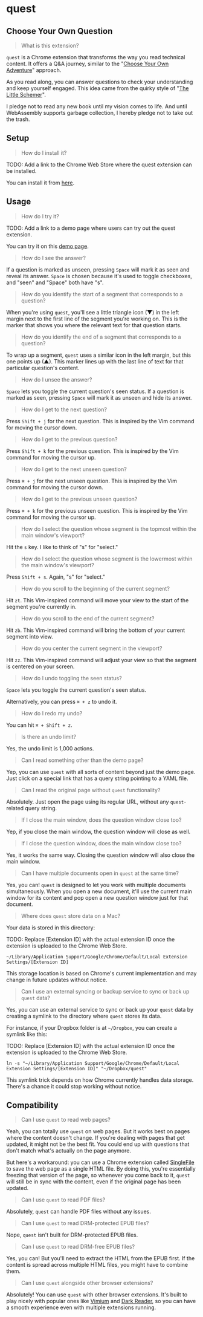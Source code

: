 # quest

## Choose Your Own Question

> What is this extension?

`quest` is a Chrome extension that transforms the way you read technical content. It offers a Q&A journey, similar to the "[Choose Your Own Adventure](https://www.goodreads.com/genres/choose-your-own-adventure)" approach.

As you read along, you can answer questions to check your understanding and keep yourself engaged. This idea came from the quirky style of "[The Little Schemer](https://www.goodreads.com/en/book/show/548914.The_Little_Schemer)".

I pledge not to read any new book until my vision comes to life. And until WebAssembly supports garbage collection, I hereby pledge not to take out the trash.

## Setup

> How do I install it?

TODO: Add a link to the Chrome Web Store where the quest extension can be installed.

You can install it from [here]().

## Usage

> How do I try it?

TODO: Add a link to a demo page where users can try out the quest extension.

You can try it on this [demo page]().

> How do I see the answer?

If a question is marked as unseen, pressing `Space` will mark it as seen and reveal its answer. `Space` is chosen because it's used to toggle checkboxes, and "seen" and "Space" both have "s".

> How do you identify the start of a segment that corresponds to a question?

When you're using `quest`, you'll see a little triangle icon (▼) in the left margin next to the first line of the segment you're working on. This is the marker that shows you where the relevant text for that question starts.

> How do you identify the end of a segment that corresponds to a question?

To wrap up a segment, `quest` uses a similar icon in the left margin, but this one points up (▲). This marker lines up with the last line of text for that particular question's content.

> How do I unsee the answer?

`Space` lets you toggle the current question's seen status. If a question is marked as seen, pressing `Space` will mark it as unseen and hide its answer.

> How do I get to the next question?

Press `Shift + j` for the next question. This is inspired by the Vim command for moving the cursor down.

> How do I get to the previous question?

Press `Shift + k` for the previous question. This is inspired by the Vim command for moving the cursor up.

> How do I get to the next unseen question?

Press `⌘ + j` for the next unseen question. This is inspired by the Vim command for moving the cursor down.

> How do I get to the previous unseen question?

Press `⌘ + k` for the previous unseen question. This is inspired by the Vim command for moving the cursor up.

> How do I select the question whose segment is the topmost within the main window's viewport?

Hit the `s` key. I like to think of "s" for "select."

> How do I select the question whose segment is the lowermost within the main window's viewport?

Press `Shift + s`. Again, "s" for "select."

> How do you scroll to the beginning of the current segment?

Hit `zt`. This Vim-inspired command will move your view to the start of the segment you're currently in.

> How do you scroll to the end of the current segment?

Hit `zb`. This Vim-inspired command will bring the bottom of your current segment into view.

> How do you center the current segment in the viewport?

Hit `zz`. This Vim-inspired command will adjust your view so that the segment is centered on your screen.

> How do I undo toggling the seen status?

`Space` lets you toggle the current question's seen status.

Alternatively, you can press `⌘ + z` to undo it.

> How do I redo my undo?

You can hit `⌘ + Shift + z`.

> Is there an undo limit?

Yes, the undo limit is 1,000 actions.

> Can I read something other than the demo page?

Yep, you can use `quest` with all sorts of content beyond just the demo page. Just click on a special link that has a query string pointing to a YAML file.

> Can I read the original page without `quest` functionality?

Absolutely. Just open the page using its regular URL, without any `quest`-related query string.

> If I close the main window, does the question window close too?

Yep, if you close the main window, the question window will close as well.

> If I close the question window, does the main window close too?

Yes, it works the same way. Closing the question window will also close the main window.

> Can I have multiple documents open in `quest` at the same time?

Yes, you can! `quest` is designed to let you work with multiple documents simultaneously. When you open a new document, it'll use the current main window for its content and pop open a new question window just for that document.

> Where does `quest` store data on a Mac?

Your data is stored in this directory:

TODO: Replace [Extension ID] with the actual extension ID once the extension is uploaded to the Chrome Web Store.

```
~/Library/Application Support/Google/Chrome/Default/Local Extension Settings/[Extension ID]
```

This storage location is based on Chrome's current implementation and may change in future updates without notice.

> Can I use an external syncing or backup service to sync or back up `quest` data?

Yes, you can use an external service to sync or back up your `quest` data by creating a symlink to the directory where `quest` stores its data.

For instance, if your Dropbox folder is at `~/Dropbox`, you can create a symlink like this:

TODO: Replace [Extension ID] with the actual extension ID once the extension is uploaded to the Chrome Web Store.

```
ln -s "~/Library/Application Support/Google/Chrome/Default/Local Extension Settings/[Extension ID]" "~/Dropbox/quest"
```

This symlink trick depends on how Chrome currently handles data storage. There's a chance it could stop working without notice.

## Compatibility

> Can I use `quest` to read web pages?

Yeah, you can totally use `quest` on web pages. But it works best on pages where the content doesn't change. If you're dealing with pages that get updated, it might not be the best fit. You could end up with questions that don't match what's actually on the page anymore.

But here's a workaround: you can use a Chrome extension called [SingleFile](https://github.com/gildas-lormeau/SingleFile) to save the web page as a single HTML file. By doing this, you're essentially freezing that version of the page, so whenever you come back to it, `quest` will still be in sync with the content, even if the original page has been updated.

> Can I use `quest` to read PDF files?

Absolutely, `quest` can handle PDF files without any issues.

> Can I use `quest` to read DRM-protected EPUB files?

Nope, `quest` isn't built for DRM-protected EPUB files.

> Can I use `quest` to read DRM-free EPUB files?

Yes, you can! But you'll need to extract the HTML from the EPUB first. If the content is spread across multiple HTML files, you might have to combine them.

> Can I use `quest` alongside other browser extensions?

Absolutely! You can use `quest` with other browser extensions. It's built to play nicely with popular ones like [Vimium](https://github.com/philc/vimium) and [Dark Reader](https://github.com/darkreader/darkreader), so you can have a smooth experience even with multiple extensions running.

